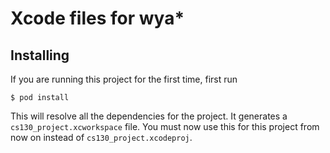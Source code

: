 # Xcode files for wya*

## Installing

If you are running this project for the first time, first run
    
    $ pod install

This will resolve all the dependencies for the project. It generates a `cs130_project.xcworkspace` file. You must now use this for this project from now on instead of `cs130_project.xcodeproj`.
